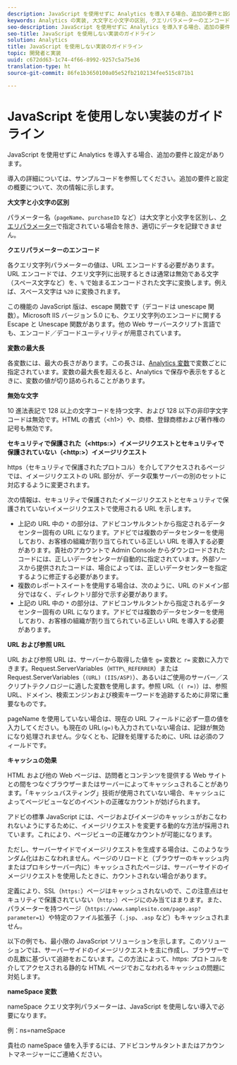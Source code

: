 ```yaml
---
description: JavaScript を使用せずに Analytics を導入する場合、追加の要件と設定があります。
keywords: Analytics の実装, 大文字と小文字の区別, クエリパラメーターのエンコード, 無効な文字, 安全なイメージリクエスト, 変数の最大長, 参照, url, キャッシュ, 名前空間
seo-description: JavaScript を使用せずに Analytics を導入する場合、追加の要件と設定があります。
seo-title: JavaScript を使用しない実装のガイドライン
solution: Analytics
title: JavaScript を使用しない実装のガイドライン
topic: 開発者と実装
uuid: c672dd63-1c74-4f66-8992-9257c5a75e36
translation-type: ht
source-git-commit: 86fe1b3650100a05e52fb2102134fee515c871b1

---
```



# JavaScript を使用しない実装のガイドライン

JavaScript を使用せずに Analytics を導入する場合、追加の要件と設定があります。

導入の詳細については、サンプルコードを参照してください。追加の要件と設定の概要について、次の情報に示します。

<!--Meike, I converted this from a table. Table within a table was a mess, and I'm not sure I captured everything. Please check this content against the orginal. -Bob -->

**大文字と小文字の区別**

パラメーター名（`pageName`、`purchaseID` など）は大文字と小文字を区別し、[クエリパラメーター](../../../implement/js-implementation/data-collection/query-parameters.md)で指定されている場合を除き、適切にデータを記録できません。

**クエリパラメーターのエンコード**

各クエリ文字列パラメーターの値は、URL エンコードする必要があります。URL エンコードでは、クエリ文字列に出現するときは通常は無効である文字（スペース文字など）を、`%` で始まるエンコードされた文字に変換します。例えば、スペース文字は `%20` に変換されます。

この機能の JavaScript 版は、escape 関数です（デコードは unescape 関数）。Microsoft IIS バージョン 5.0 にも、クエリ文字列のエンコードに関する Escape と Unescape 関数があります。他の Web サーバースクリプト言語でも、エンコード／デコードユーティリティが用意されています。

**変数の最大長**

各変数には、最大の長さがあります。この長さは、[Analytics 変数](../../../implement/js-implementation/c-variables/sc-variables.md)で変数ごとに指定されています。変数の最大長を超えると、Analytics で保存や表示をするときに、変数の値が切り詰められることがあります。

**無効な文字**

10 進法表記で 128 以上の文字コードを持つ文字、および 128 以下の非印字文字コードは無効です。HTML の書式（&lt;h1&gt;）や、商標、登録商標および著作権の記号も無効です。

**セキュリティで保護された（&lt;https:&gt;）イメージリクエストとセキュリティで保護されていない（&lt;http:&gt;）イメージリクエスト**

https（セキュリティで保護されたプロトコル）を介してアクセスされるページでは、イメージリクエストの URL 部分が、データ収集サーバーの別のセットに対応するように変更されます。

次の情報は、セキュリティで保護されたイメージリクエストとセキュリティで保護されていないイメージリクエストで使用される URL を示します。

* 上記の URL 中の `*` の部分は、アドビコンサルタントから指定されるデータセンター固有の URL になります。アドビでは複数のデータセンターを使用しており、お客様の組織が割り当てられている正しい URL を導入する必要があります。貴社のアカウントで Admin Console からダウンロードされたコードには、正しいデータセンターが自動的に指定されています。外部ソースから提供されたコードは、場合によっては、正しいデータセンターを指定するように修正する必要があります。
* 複数のレポートスイートを使用する場合は、次のように、URL のドメイン部分ではなく、ディレクトリ部分で示す必要があります。
* 上記の URL 中の `*` の部分は、アドビコンサルタントから指定されるデータセンター固有の URL になります。アドビでは複数のデータセンターを使用しており、お客様の組織が割り当てられている正しい URL を導入する必要があります。

**URL および参照 URL**

URL および参照 URL は、サーバーから取得した値を `g=` 変数と `r=` 変数に入力できます。Request.ServerVariables（`HTTP\_REFERRER`）または Request.ServerVariables（`(URL) (IIS/ASP)`）、あるいはご使用のサーバー／スクリプトテクノロジーに適した変数を使用します。参照 URL（`( r=)`）は、参照 URL、ドメイン、検索エンジンおよび検索キーワードを追跡するために非常に重要なものです。

pageName を使用していない場合は、現在の URL フィールドに必ず一意の値を入力してください。も現在の URL`(g=)`も入力されていない場合は、記録が無効になり処理されません。少なくとも、記録を処理するために、URL は必須のフィールドです。

**キャッシュの効果**

HTML および他の Web ページは、訪問者とコンテンツを提供する Web サイトとの間をつなぐブラウザーまたはサーバーによってキャッシュされることがあります。「キャッシュバスティング」技術が使用されていない場合、キャッシュによってページビューなどのイベントの正確なカウントが妨げられます。

アドビの標準 JavaScript には、ページおよびイメージのキャッシュがおこなわれないようにするために、イメージリクエストを変更する動的な方法が採用されています。これにより、ページビューの正確なカウントが可能になります。

ただし、サーバーサイドでイメージリクエストを生成する場合は、このようなランダム化はおこなわれません。ページのリロードと（ブラウザーのキャッシュ内またはプロキシサーバー内に）キャッシュされたページは、サーバーサイドのイメージリクエストを使用したときに、カウントされない場合があります。

定義により、SSL（`https:`）ページはキャッシュされないので、この注意点はセキュリティで保護されていない（`http:`）ページにのみ当てはまります。また、パラメーターを持つページ（`https://www.samplesite.com/page.asp?parameter=1`）や特定のファイル拡張子（`.jsp`、`.asp` など）もキャッシュされません。

以下の例でも、最小限の JavaScript ソリューションを示します。このソリューションでは、サーバーサイドのイメージリクエストを主に作成し、ブラウザーでの乱数に基づいて追跡をおこないます。この方法によって、https: プロトコルを介してアクセスされる静的な HTML ページでおこなわれるキャッシュの問題に対処します。

**nameSpace 変数**

nameSpace クエリ文字列パラメーターは、JavaScript を使用しない導入で必要になります。

例：ns=nameSpace

貴社の nameSpace 値を入手するには、アドビコンサルタントまたはアカウントマネージャーにご連絡ください。
